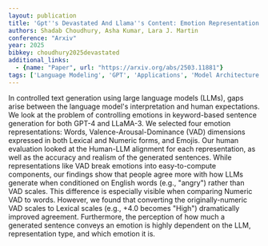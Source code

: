 ```yaml
---
layout: publication
title: 'Gpt''s Devastated And Llama''s Content: Emotion Representation Alignment In Llms For Keyword-based Generation'
authors: Shadab Choudhury, Asha Kumar, Lara J. Martin
conference: "Arxiv"
year: 2025
bibkey: choudhury2025devastated
additional_links:
  - {name: "Paper", url: "https://arxiv.org/abs/2503.11881"}
tags: ['Language Modeling', 'GPT', 'Applications', 'Model Architecture']
---
```

In controlled text generation using large language models (LLMs), gaps arise
between the language model's interpretation and human expectations. We look at
the problem of controlling emotions in keyword-based sentence generation for
both GPT-4 and LLaMA-3. We selected four emotion representations: Words,
Valence-Arousal-Dominance (VAD) dimensions expressed in both Lexical and
Numeric forms, and Emojis. Our human evaluation looked at the Human-LLM
alignment for each representation, as well as the accuracy and realism of the
generated sentences. While representations like VAD break emotions into
easy-to-compute components, our findings show that people agree more with how
LLMs generate when conditioned on English words (e.g., "angry") rather than VAD
scales. This difference is especially visible when comparing Numeric VAD to
words. However, we found that converting the originally-numeric VAD scales to
Lexical scales (e.g., +4.0 becomes "High") dramatically improved agreement.
Furthermore, the perception of how much a generated sentence conveys an emotion
is highly dependent on the LLM, representation type, and which emotion it is.
